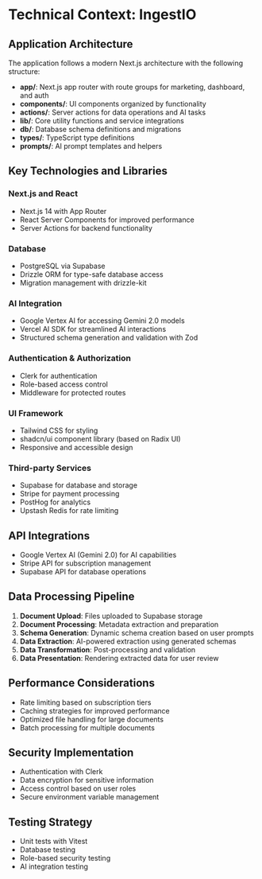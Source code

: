 # Technical Context: IngestIO

## Application Architecture
The application follows a modern Next.js architecture with the following structure:
- **app/**: Next.js app router with route groups for marketing, dashboard, and auth
- **components/**: UI components organized by functionality
- **actions/**: Server actions for data operations and AI tasks
- **lib/**: Core utility functions and service integrations
- **db/**: Database schema definitions and migrations
- **types/**: TypeScript type definitions
- **prompts/**: AI prompt templates and helpers

## Key Technologies and Libraries

### Next.js and React
- Next.js 14 with App Router
- React Server Components for improved performance
- Server Actions for backend functionality

### Database
- PostgreSQL via Supabase
- Drizzle ORM for type-safe database access
- Migration management with drizzle-kit

### AI Integration
- Google Vertex AI for accessing Gemini 2.0 models
- Vercel AI SDK for streamlined AI interactions
- Structured schema generation and validation with Zod

### Authentication & Authorization
- Clerk for authentication
- Role-based access control
- Middleware for protected routes

### UI Framework
- Tailwind CSS for styling
- shadcn/ui component library (based on Radix UI)
- Responsive and accessible design

### Third-party Services
- Supabase for database and storage
- Stripe for payment processing
- PostHog for analytics
- Upstash Redis for rate limiting

## API Integrations
- Google Vertex AI (Gemini 2.0) for AI capabilities
- Stripe API for subscription management
- Supabase API for database operations

## Data Processing Pipeline
1. **Document Upload**: Files uploaded to Supabase storage
2. **Document Processing**: Metadata extraction and preparation
3. **Schema Generation**: Dynamic schema creation based on user prompts
4. **Data Extraction**: AI-powered extraction using generated schemas
5. **Data Transformation**: Post-processing and validation
6. **Data Presentation**: Rendering extracted data for user review

## Performance Considerations
- Rate limiting based on subscription tiers
- Caching strategies for improved performance
- Optimized file handling for large documents
- Batch processing for multiple documents

## Security Implementation
- Authentication with Clerk
- Data encryption for sensitive information
- Access control based on user roles
- Secure environment variable management

## Testing Strategy
- Unit tests with Vitest
- Database testing
- Role-based security testing
- AI integration testing 
